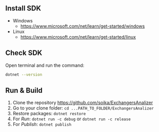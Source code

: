 ## Install SDK
* Windows
    * https://www.microsoft.com/net/learn/get-started/windows
* Linux
    * https://www.microsoft.com/net/learn/get-started/linux

## Check SDK
Open terminal and run the command:
```sh
dotnet --version
```
## Run & Build
1. Clone the repository https://github.com/soika/ExchangersAnalizer
2. Go to your clone folder: `cd ...PATH_TO_FOLDER/ExchangersAnalizer`
3. Restore packages: `dotnet restore`
4. For *Run*: `dotnet run -c debug` or `dotnet run -c release`
5. For *Publish*: `dotnet publish`
